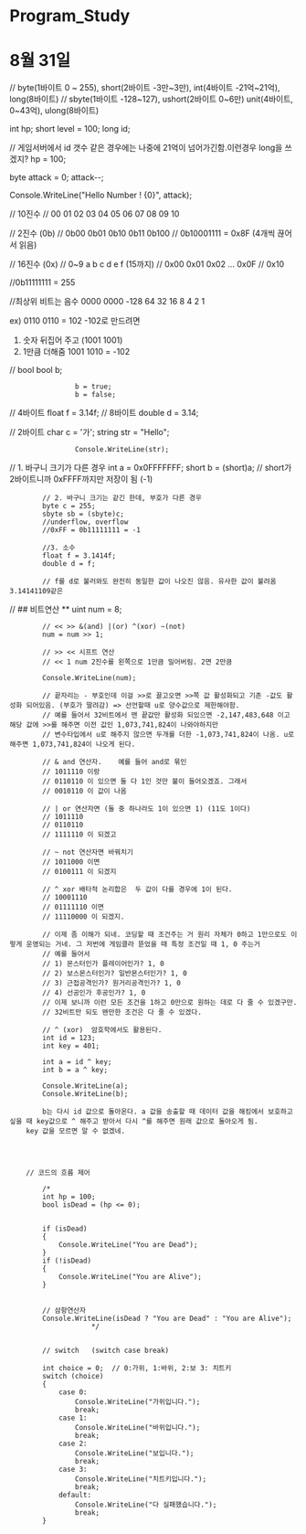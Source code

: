 # Program_Study

# 8월 31일

// byte(1바이트 0 ~ 255), short(2바이트 -3만~3만), int(4바이트 -21억~21억), long(8바이트)
// sbyte(1바이트 -128~127), ushort(2바이트 0~6만) unit(4바이트, 0~43억), ulong(8바이트)

int hp;
short level = 100;
long id;

// 게임서버에서 id 갯수 같은 경우에는 나중에 21억이 넘어가긴함.이런경우 long을 쓰겠지?
hp = 100;

byte attack = 0;
attack--;

Console.WriteLine("Hello Number ! {0}", attack);


// 10진수
// 00 01 02 03 04 05 06 07 08 09 10

// 2진수 (0b)
// 0b00 0b01 0b10 0b11 0b100
// 0b10001111 = 0x8F  (4개씩 끊어서 읽음)

// 16진수 (0x)
// 0~9 a b c d e f  (15까지)
// 0x00 0x01 0x02 ... 0x0F
// 0x10

//0b11111111 = 255

//최상위 비트는 음수
0000 0000
-128 64 32 16 8 4 2 1

ex) 0110 0110  = 102
-102로 만드려면
1) 숫자 뒤집어 주고 (1001 1001)
2) 1만큼 더해줌
1001 1010 = -102


// bool
					bool b;

					b = true;
					b = false;

// 4바이트
					float f = 3.14f;
// 8바이트
					double d = 3.14;

// 2바이트
					char c = '가';
					string str = "Hello";

					Console.WriteLine(str);

// 1. 바구니 크기가 다른 경우
            int a = 0x0FFFFFFF;
            short b = (short)a;
            // short가 2바이트니까 0xFFFF까지만 저장이 됨 (-1)
            
            // 2. 바구니 크기는 같긴 한데, 부호가 다른 경우
            byte c = 255;
            sbyte sb = (sbyte)c;
            //underflow, overflow
            //0xFF = 0b11111111 = -1
            
            //3. 소수
            float f = 3.1414f;
            double d = f;
            
            // f를 d로 불러와도 완전히 동일한 값이 나오진 않음. 유사한 값이 불려옴 3.14141109같은
	    
	    
// ## 비트연산 **
            uint num = 8;
            
            // << >> &(and) |(or) ^(xor) ~(not)
            num = num >> 1;    
            
            // >> << 시프트 연산
            // << 1 num 2진수를 왼쪽으로 1만큼 밀어버림. 2면 2만큼
            
            Console.WriteLine(num);
            
            // 끝자리는 - 부호인데 이걸 >>로 끌고오면 >>쪽 값 활성화되고 기존 -값도 활성화 되어있음. (부호가 딸려감) => 선언할때 u로 양수값으로 제한해야함.
            // 예를 들어서 32비트에서 맨 끝값만 활성화 되있으면 -2,147,483,648 이고 해당 값에 >>를 해주면 이전 값인 1,073,741,824이 나와야하지만
            // 변수타입에서 u로 해주지 않으면 두개를 더한 -1,073,741,824이 나옴. u로 해주면 1,073,741,824이 나오게 된다.
            
            // & and 연산자.    예를 들어 and로 묶인
            // 1011110 이랑
            // 0110110 이 있으면 둘 다 1인 것만 불이 들어오겠죠. 그래서
            // 0010110 이 값이 나옴
            
            // | or 연산자면 (둘 중 하나라도 1이 있으면 1) (11도 1이다)
            // 1011110
            // 0110110
            // 1111110 이 되겠고
            
            // ~ not 연산자면 바꿔치기
            // 1011000 이면
            // 0100111 이 되겠지
            
            // ^ xor 배타적 논리합은  두 값이 다를 경우에 1이 된다.
            // 10001110
            // 01111110 이면
            // 11110000 이 되겠지.

            // 이제 좀 이해가 되네. 코딩할 때 조건주는 거 원리 자체가 0하고 1만으로도 이렇게 운영되는 거네. 그 저번에 게임클라 뜯었을 때 특정 조건일 때 1, 0 주는거
            // 예를 들어서
            // 1) 몬스터인가 플레이어인가? 1, 0
            // 2) 보스몬스터인가? 일반몬스터인가? 1, 0
            // 3) 근접공격인가? 원거리공격인가? 1, 0
            // 4) 선공인가 후공인가? 1, 0
            // 이제 보니까 이런 모든 조건을 1하고 0만으로 원하는 데로 다 줄 수 있겠구만.
            // 32비트만 되도 왠만한 조건은 다 줄 수 있겠다.
            
            // ^ (xor)  암호학에서도 활용된다.
            int id = 123;
            int key = 401;

            int a = id ^ key;
            int b = a ^ key;
            
            Console.WriteLine(a);
            Console.WriteLine(b);
            
            b는 다시 id 값으로 돌아온다. a 값을 송출할 때 데이터 값을 해킹에서 보호하고 싶을 때 key값으로 ^ 해주고 받아서 다시 ^를 해주면 원래 값으로 돌아오게 됨.
	    key 값을 모르면 알 수 없겠네.
	    
	    
	    
	    
	    // 코드의 흐름 제어
            
            /*
            int hp = 100;
            bool isDead = (hp <= 0);

            
            if (isDead)
            {
                Console.WriteLine("You are Dead");
            }
            if (!isDead)
            {
                Console.WriteLine("You are Alive");
            }
            
            
            // 삼항연산자
            Console.WriteLine(isDead ? "You are Dead" : "You are Alive");
                        */


            // switch   (switch case break)

            int choice = 0;  // 0:가위, 1:바위, 2:보 3: 치트키
            switch (choice)
            {
                case 0:
                    Console.WriteLine("가위입니다.");
                    break;
                case 1:
                    Console.WriteLine("바위입니다.");
                    break;
                case 2:
                    Console.WriteLine("보입니다.");
                    break;
                case 3:
                    Console.WriteLine("치트키입니다.");
                    break;
                default:
                    Console.WriteLine("다 실패했습니다.");
                    break;
            }
